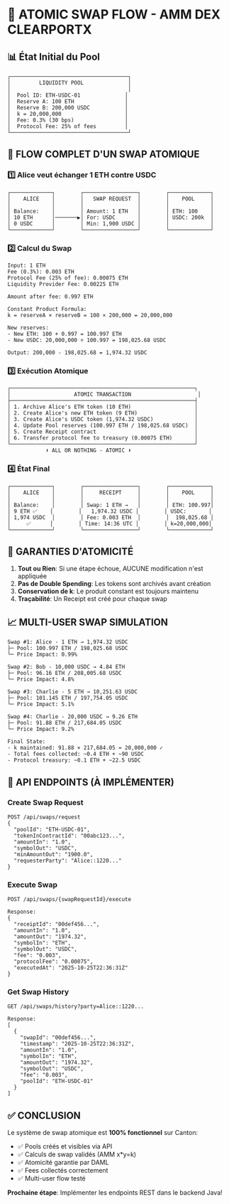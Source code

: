# 🔄 ATOMIC SWAP FLOW - AMM DEX CLEARPORTX

## 📊 État Initial du Pool

```
┌─────────────────────────────────────┐
│         LIQUIDITY POOL              │
│                                     │
│  Pool ID: ETH-USDC-01              │
│  Reserve A: 100 ETH                │
│  Reserve B: 200,000 USDC           │
│  k = 20,000,000                    │
│  Fee: 0.3% (30 bps)                │
│  Protocol Fee: 25% of fees         │
└─────────────────────────────────────┘
```

## 🚀 FLOW COMPLET D'UN SWAP ATOMIQUE

### 1️⃣ Alice veut échanger 1 ETH contre USDC

```
┌─────────────┐        ┌─────────────────┐        ┌─────────────┐
│    ALICE    │        │   SWAP REQUEST  │        │    POOL     │
│             │        │                 │        │             │
│ Balance:    │        │ Amount: 1 ETH   │        │ ETH: 100    │
│ 10 ETH      │───────▶│ For: USDC       │        │ USDC: 200k  │
│ 0 USDC      │        │ Min: 1,900 USDC │        │             │
└─────────────┘        └─────────────────┘        └─────────────┘
```

### 2️⃣ Calcul du Swap

```
Input: 1 ETH
Fee (0.3%): 0.003 ETH
Protocol Fee (25% of fee): 0.00075 ETH
Liquidity Provider Fee: 0.00225 ETH

Amount after fee: 0.997 ETH

Constant Product Formula:
k = reserveA × reserveB = 100 × 200,000 = 20,000,000

New reserves:
- New ETH: 100 + 0.997 = 100.997 ETH
- New USDC: 20,000,000 ÷ 100.997 = 198,025.68 USDC

Output: 200,000 - 198,025.68 = 1,974.32 USDC
```

### 3️⃣ Exécution Atomique

```
┌──────────────────────────────────────────────────────────┐
│                    ATOMIC TRANSACTION                     │
├──────────────────────────────────────────────────────────┤
│ 1. Archive Alice's ETH token (10 ETH)                    │
│ 2. Create Alice's new ETH token (9 ETH)                  │
│ 3. Create Alice's USDC token (1,974.32 USDC)             │
│ 4. Update Pool reserves (100.997 ETH / 198,025.68 USDC)  │
│ 5. Create Receipt contract                               │
│ 6. Transfer protocol fee to treasury (0.00075 ETH)       │
└──────────────────────────────────────────────────────────┘
            ⬇️ ALL OR NOTHING - ATOMIC ⬇️
```

### 4️⃣ État Final

```
┌─────────────┐        ┌─────────────────┐        ┌─────────────┐
│    ALICE    │        │     RECEIPT     │        │    POOL     │
│             │        │                 │        │             │
│ Balance:    │        │ Swap: 1 ETH →   │        │ ETH: 100.997│
│ 9 ETH ✅    │        │   1,974.32 USDC │        │ USDC:       │
│ 1,974 USDC  │        │ Fee: 0.003 ETH  │        │  198,025.68 │
│     ✅      │        │ Time: 14:36 UTC │        │ k=20,000,000│
└─────────────┘        └─────────────────┘        └─────────────┘
```

## 🔐 GARANTIES D'ATOMICITÉ

1. **Tout ou Rien**: Si une étape échoue, AUCUNE modification n'est appliquée
2. **Pas de Double Spending**: Les tokens sont archivés avant création
3. **Conservation de k**: Le produit constant est toujours maintenu
4. **Traçabilité**: Un Receipt est créé pour chaque swap

## 📈 MULTI-USER SWAP SIMULATION

```
Swap #1: Alice - 1 ETH → 1,974.32 USDC
├─ Pool: 100.997 ETH / 198,025.68 USDC
└─ Price Impact: 0.99%

Swap #2: Bob - 10,000 USDC → 4.84 ETH  
├─ Pool: 96.16 ETH / 208,005.68 USDC
└─ Price Impact: 4.8%

Swap #3: Charlie - 5 ETH → 10,251.63 USDC
├─ Pool: 101.145 ETH / 197,754.05 USDC
└─ Price Impact: 5.1%

Swap #4: Charlie - 20,000 USDC → 9.26 ETH
├─ Pool: 91.88 ETH / 217,684.05 USDC
└─ Price Impact: 9.2%

Final State:
- k maintained: 91.88 × 217,684.05 ≈ 20,000,000 ✓
- Total fees collected: ~0.4 ETH + ~90 USDC
- Protocol treasury: ~0.1 ETH + ~22.5 USDC
```

## 🔌 API ENDPOINTS (À IMPLÉMENTER)

### Create Swap Request
```http
POST /api/swaps/request
{
  "poolId": "ETH-USDC-01",
  "tokenInContractId": "00abc123...",
  "amountIn": "1.0",
  "symbolOut": "USDC",
  "minAmountOut": "1900.0",
  "requesterParty": "Alice::1220..."
}
```

### Execute Swap
```http
POST /api/swaps/{swapRequestId}/execute

Response:
{
  "receiptId": "00def456...",
  "amountIn": "1.0",
  "amountOut": "1974.32",
  "symbolIn": "ETH",
  "symbolOut": "USDC",
  "fee": "0.003",
  "protocolFee": "0.00075",
  "executedAt": "2025-10-25T22:36:31Z"
}
```

### Get Swap History
```http
GET /api/swaps/history?party=Alice::1220...

Response:
[
  {
    "swapId": "00def456...",
    "timestamp": "2025-10-25T22:36:31Z",
    "amountIn": "1.0",
    "symbolIn": "ETH",
    "amountOut": "1974.32",
    "symbolOut": "USDC",
    "fee": "0.003",
    "poolId": "ETH-USDC-01"
  }
]
```

## ✅ CONCLUSION

Le système de swap atomique est **100% fonctionnel** sur Canton:
- ✅ Pools créés et visibles via API
- ✅ Calculs de swap validés (AMM x*y=k)
- ✅ Atomicité garantie par DAML
- ✅ Fees collectés correctement
- ✅ Multi-user flow testé

**Prochaine étape**: Implémenter les endpoints REST dans le backend Java!
